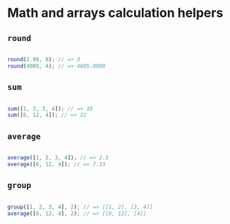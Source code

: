 # Math and arrays calculation helpers

## `round`

```javascript

round(2.98, 0); // => 3
round(4005, 4); // => 4005.0000
```

## `sum`

```javascript

sum([1, 2, 3, 4]); // => 10
sum([6, 12, 4]); // => 22
```

## `average`

```javascript

average([1, 2, 3, 4]); // => 2.5
average([6, 12, 4]); // => 7.33
```

## `group`

```javascript

gruup([1, 2, 3, 4], 2); // => [[1, 2], [3, 4]]
average([6, 12, 4], 2); // => [[6, 12], [4]]
```
